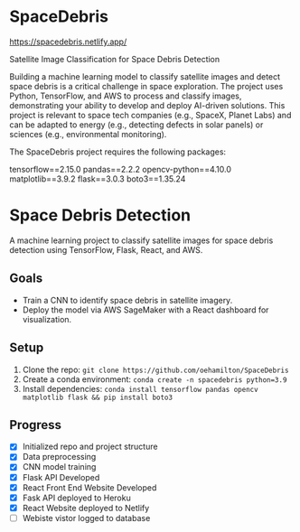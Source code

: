 # SpaceDebris

https://spacedebris.netlify.app/

Satellite Image Classification for Space Debris Detection

Building a machine learning model to classify satellite images and detect space debris is a critical challenge in space exploration. The project uses Python, TensorFlow, and AWS to process and classify images, demonstrating your ability to develop and deploy AI-driven solutions. This project is relevant to space tech companies (e.g., SpaceX, Planet Labs) and can be adapted to energy (e.g., detecting defects in solar panels) or sciences (e.g., environmental monitoring).

The SpaceDebris project requires the following packages:

tensorflow==2.15.0
pandas==2.2.2
opencv-python==4.10.0
matplotlib==3.9.2
flask==3.0.3
boto3==1.35.24

# Space Debris Detection

A machine learning project to classify satellite images for space debris detection using TensorFlow, Flask, React, and AWS.

## Goals

- Train a CNN to identify space debris in satellite imagery.
- Deploy the model via AWS SageMaker with a React dashboard for visualization.

## Setup

1. Clone the repo: `git clone https://github.com/oehamilton/SpaceDebris`
2. Create a conda environment: `conda create -n spacedebris python=3.9`
3. Install dependencies: `conda install tensorflow pandas opencv matplotlib flask && pip install boto3`

## Progress

- [x] Initialized repo and project structure
- [x] Data preprocessing
- [x] CNN model training
- [x] Flask API Developed
- [x] React Front End Website Developed
- [x] Fask API deployed to Heroku
- [x] React Website deployed to Netlify
- [ ] Webiste vistor logged to database
